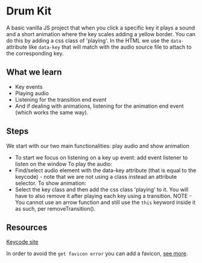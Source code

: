# Drum Kit

A basic vanilla JS project that when you click a specific key it plays a sound and a short animation where the key scales adding a yellow border. You can do this by adding a css class of 'playing'. In the HTML we use the `data-` attribute like `data-key` that will match with the audio source file to attach to the corresponding key.

## What we learn

- Key events
- Playing audio
- Listening for the transition end event
- And if dealing with animations, listening for the animation end event (which works the same way).

## Steps

We start with our two main functionalities: play audio and show animation

- To start we focus on listening on a key up event: add event listener to listen on the window
  To play the audio:
- Find/select audio element with the data-key attribute (that is equal to the keycode) - note that we are not using a class instead an attribute selector.
  To show animation:
- Select the key class and then add the css class 'playing' to it. You will have to also remove it after playing each key using a transition.
  NOTE - You cannot use an arrow function and still use the `this` keyword inside it as such, per removeTransition().

## Resources

[Keycode site](http://keycode.info/)

In order to avoid the `get favicon error` you can add a favicon, [see more](https://stackoverflow.com/questions/49724821/get-favicon-ico-error-but-can-not-find-it-in-the-code).
